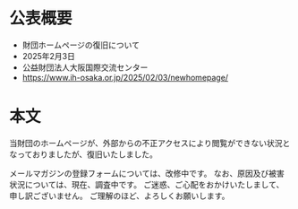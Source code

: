 # 公表概要
- 財団ホームページの復旧について
- 2025年2月3日
- 公益財団法人大阪国際交流センター 
- https://www.ih-osaka.or.jp/2025/02/03/newhomepage/

# 本文
当財団のホームページが、外部からの不正アクセスにより閲覧ができない状況となっておりましたが、復旧いたしました。

メールマガジンの登録フォームについては、改修中です。
なお、原因及び被害状況については、現在、調査中です。
ご迷惑、ご心配をおかけいたしまして、申し訳ございません。
ご理解のほど、よろしくお願いします。

